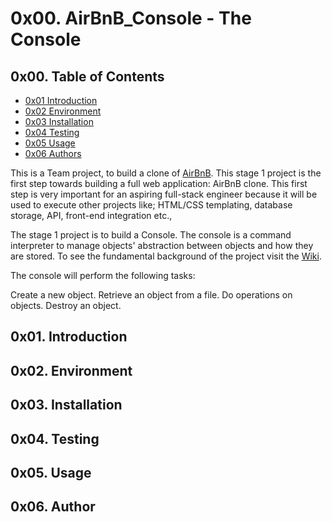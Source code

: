 # 0x00. AirBnB_Console - The Console #
## 0x00. Table of Contents ##
- [0x01 Introduction](0x01.-Introduction)
- [0x02 Environment](0x02.-Environment)
- [0x03 Installation](0x03.-Installation)
- [0x04 Testing](0x04.-Testing)
- [0x05 Usage](0X05.-Usage)
- [0x06 Authors](0x06.-Author)

This is a Team project, to build a clone of [AirBnB](https://www.airbnb.com/). 
This stage 1 project is the first step towards building a full web application: AirBnB clone. 
This first step is very important for an aspiring full-stack engineer because it will be used to execute other projects like; HTML/CSS templating, database storage, API, front-end integration etc.,

The stage 1 project is to build a Console. 
The console is a command interpreter to manage objects' abstraction between objects and how they are stored.
To see the fundamental background of the project visit the [Wiki](https://en.wikipedia.org/wiki/Airbnb).

The console will perform the following tasks:

Create a new object.
Retrieve an object from a file.
Do operations on objects.
Destroy an object.

## 0x01. Introduction ##
## 0x02. Environment ##
## 0x03. Installation ##
## 0x04. Testing ##
## 0x05. Usage ##
## 0x06. Author ##
